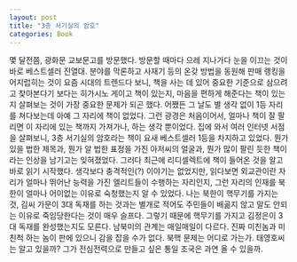```yaml
---
layout: post
title: "3층 서기실의 암호"
categories: Book
---
```


몇 달전쯤, 광화문 교보문고를 방문했다. 방문할 때마다 으레 지나가다 눈을 이끄는 것이 바로 베스트셀러 진열대. 분야를 막론하고 사재기 등의 온갖 방법을 동원해 판매 랭킹을 어지럽히는 것이 요즘 시대의 트렌드다 보니, 책을 사는 데 있어 중요한 기준으로 삼으려고 찾아본다기 보다는 히가시노 게이고 책이 있는지, 마음을 편하게 해준다는 책이 있는지 살펴보는 것이 가장 중요한 문제가 되곤 했다. 어쨌든 그 날도 별 생각 없이 1등 자리를 쳐다보는데 아예 그 자리에 책이 없었다. 그런 광경은 처음이어서, 얼마나 책이 잘 팔리면 이 자리에 있는 책까지 가져가나, 하는 생각 뿐이었다. 집에 와서 여러 인터넷 서점을 살펴보니, 3층 서기실의 암호라는 책이 요새 베스트셀러 1등을 차지하고 있었다. 뭔가 있을 법한 제목과, 뭔가 알 법한 표정을 가진 아저씨의 얼굴과, 뭔가 많이 팔린 듯한 책이라는 인상을 남기고는 잊혀졌었다.
그러다 최근에 리디셀렉트에 책이 들어온 것을 알고 바로 읽기 시작했다. 생각보다 충격적인(?) 이야기는 없었지만, 읽다보면 외교관이란 자리가 얼마나 뛰어난 능력을 가진 엘리트들이 수행하는 자리인지, 그런 자리의 인재를 북한이 얼마나 어이없는 이유로 숙청했는지 알 수 있었다. 나는 북한이 핵무기를 가지는 것, 김씨 가문이 3대 독재를 하는 것과는 별개로 적어도 주민들이 배곪지 않고 말도 안되는 이유로 죽임당한다는 것이 매우 슬프다. 그렇기 때문에 핵무기를 가지고 김정은이 3대 독재를 완성했는지도 모른다. 남북미의 관계는 매일매일이 다르다. 진짜 미친놈과 미친척 하는 놈이 판에 있으니 감을 잡을 수가 없다. 북핵 문제는 어디로 가는가. 태영호씨는 알고 있을까? 그가 전심전력으로 만들고 싶은 통일 조국은 과연 올 수 있을까.